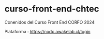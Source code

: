 # curso-front-end-chtec
Conenidos del Curso Front End CORFO 2024

Plataforma : https://nodo.awakelab.cl/login

